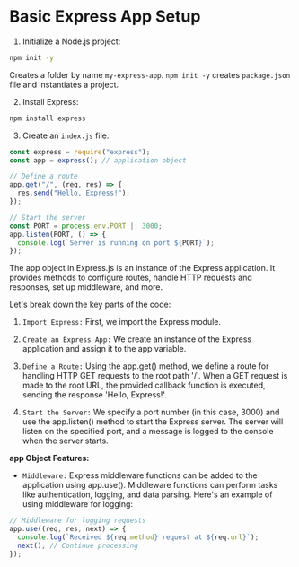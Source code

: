 # **Basic Express App Setup**

1. Initialize a Node.js project:

```bash
npm init -y
```

Creates a folder by name `my-express-app`. `npm init -y` creates `package.json` file and instantiates a project.

2. Install Express:

```bash
npm install express
```

3. Create an `index.js` file.

```js
const express = require("express");
const app = express(); // application object

// Define a route
app.get("/", (req, res) => {
  res.send("Hello, Express!");
});

// Start the server
const PORT = process.env.PORT || 3000;
app.listen(PORT, () => {
  console.log(`Server is running on port ${PORT}`);
});
```

The app object in Express.js is an instance of the Express application. It provides methods to configure routes, handle HTTP requests and responses, set up middleware, and more.

Let's break down the key parts of the code:

1. `Import Express:` First, we import the Express module.

2. `Create an Express App:` We create an instance of the Express application and assign it to the app variable.

3. `Define a Route:` Using the app.get() method, we define a route for handling HTTP GET requests to the root path '/'. When a GET request is made to the root URL, the provided callback function is executed, sending the response 'Hello, Express!'.

4. `Start the Server:` We specify a port number (in this case, 3000) and use the app.listen() method to start the Express server. The server will listen on the specified port, and a message is logged to the console when the server starts.

**app Object Features:**

- `Middleware:` Express middleware functions can be added to the application using app.use(). Middleware functions can perform tasks like authentication, logging, and data parsing. Here's an example of using middleware for logging:

```js
// Middleware for logging requests
app.use((req, res, next) => {
  console.log(`Received ${req.method} request at ${req.url}`);
  next(); // Continue processing
});
```